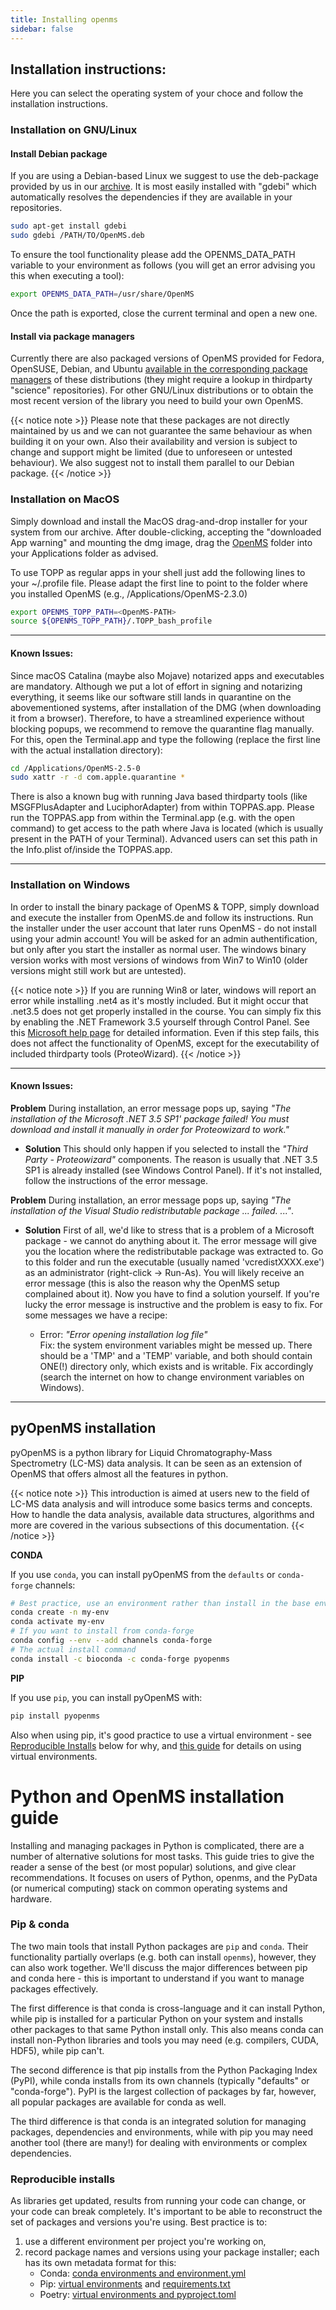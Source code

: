 ```yaml
---
title: Installing openms
sidebar: false
---
```


## Installation instructions:

Here you can select the operating system of your choce and follow the installation instructions.

### Installation on GNU/Linux

#### Install Debian package

If you are using a Debian-based Linux we suggest to use the deb-package provided by us in our [archive](https://abibuilder.informatik.uni-tuebingen.de/archive/openms/OpenMSInstaller/release/latest). It is most easily installed with "gdebi" which automatically resolves the dependencies if they are available in your repositories.

```bash
sudo apt-get install gdebi
sudo gdebi /PATH/TO/OpenMS.deb
```

To ensure the tool functionality please add the OPENMS_DATA_PATH variable to your environment as follows (you will get an error advising you this when executing a tool):

```bash
export OPENMS_DATA_PATH=/usr/share/OpenMS 
```

Once the path is exported, close the current terminal and open a new one.

#### Install via package managers

Currently there are also packaged versions of OpenMS provided for Fedora, OpenSUSE, Debian, and Ubuntu [available in the corresponding package managers](https://pkgs.org/search/openms) of these distributions (they might require a lookup in thirdparty "science" repositories). For other GNU/Linux distributions or to obtain the most recent version of the library you need to build your own OpenMS.

{{< notice note >}}
Please note that these packages are not directly maintained by us and we can not guarantee the same behaviour as when building it on your own. Also their availability and version is subject to change and support might be limited (due to unforeseen or untested behaviour). We also suggest not to install them parallel to our Debian package.
{{< /notice >}}

### Installation on MacOS

Simply download and install the MacOS drag-and-drop installer for your system from our archive. After double-clicking, accepting the "downloaded App warning" and mounting the dmg image, drag the [OpenMS](https://abibuilder.informatik.uni-tuebingen.de/archive/openms/Documentation/release/latest/html/namespaceOpenMS.html) folder into your Applications folder as advised.

To use TOPP as regular apps in your shell just add the following lines to your ~/.profile file. Please adapt the first line to point to the folder where you installed OpenMS (e.g., /Applications/OpenMS-2.3.0)

```bash
export OPENMS_TOPP_PATH=<OpenMS-PATH>
source ${OPENMS_TOPP_PATH}/.TOPP_bash_profile
```

---

#### Known Issues:

Since macOS Catalina (maybe also Mojave) notarized apps and executables are mandatory. Although we put a lot of effort in signing and notarizing everything, it seems like our software still lands in quarantine on the abovementioned systems, after installation of the DMG (when downloading it from a browser). Therefore, to have a streamlined experience without blocking popups, we recommend to remove the quarantine flag manually. For this, open the Terminal.app and type the following (replace the first line with the actual installation directory):

```bash
cd /Applications/OpenMS-2.5-0
sudo xattr -r -d com.apple.quarantine *
```

There is also a known bug with running Java based thirdparty tools (like MSGFPlusAdapter and LuciphorAdapter) from within TOPPAS.app. Please run the TOPPAS.app from within the Terminal.app (e.g. with the open command) to get access to the path where Java is located (which is usually present in the PATH of your Terminal). Advanced users can set this path in the Info.plist of/inside the TOPPAS.app.

---

### Installation on Windows

In order to install the binary package of OpenMS & TOPP, simply download and execute the installer from OpenMS.de and follow its instructions. Run the installer under the user account that later runs OpenMS - do not install using your admin account! You will be asked for an admin authentification, but only after you start the installer as normal user. The windows binary version works with most versions of windows from Win7 to Win10 (older versions might still work but are untested).

{{< notice note >}} 
If you are running Win8 or later, windows will report an error while installing .net4 as it's mostly included. But it might occur that .net3.5 does not get properly installed in the course. You can simply fix this by enabling the .NET Framework 3.5 yourself through Control Panel. See this [Microsoft help page](https://msdn.microsoft.com/de-de/library/hh506443(v=vs.110).aspx#ControlPanel) for detailed information. Even if this step fails, this does not affect the functionality of OpenMS, except for the executability of included thirdparty tools (ProteoWizard).
{{< /notice >}}

---

#### Known Issues:

**Problem**
During installation, an error message pops up, saying *"The installation of the Microsoft .NET 3.5 SP1' package failed! You must download and install it manually in order for Proteowizard to work."*

- **Solution**
This should only happen if you selected to install the *"Third Party - Proteowizard"* components. The reason is usually that .NET 3.5 SP1 is already installed (see Windows Control Panel). If it's not installed, follow the instructions of the error message.

**Problem**
During installation, an error message pops up, saying *"The installation of the Visual Studio redistributable package ... failed. ..."*.

- **Solution**
First of all, we'd like to stress that is a problem of a Microsoft package - we cannot do anything about it.
The error message will give you the location where the redistributable package was extracted to. Go to this folder and run the executable (usually named 'vcredistXXXX.exe') as an administrator (right-click -> Run-As). You will likely receive an error message (this is also the reason why the OpenMS setup complained about it). Now you have to find a solution yourself. If you're lucky the error message is instructive and the problem is easy to fix.
For some messages we have a recipe:

  - Error: *"Error opening installation log file"*<br>
    Fix: the system environment variables might be messed up. There should be a 'TMP' and a 'TEMP' variable, and both should contain ONE(!) directory only, which exists and is writable. Fix accordingly (search the internet on how to change environment variables on Windows).

---

## pyOpenMS installation

pyOpenMS is a python library for Liquid Chromatography-Mass Spectrometry (LC-MS) data analysis. It can be seen as an extension of OpenMS that offers almost all the features in python.

{{< notice note >}} 
This introduction is aimed at users new to the field of LC-MS data analysis and will introduce some basics terms and concepts. How to handle the data analysis, available data structures, algorithms and more are covered in the various subsections of this documentation.
{{< /notice >}} 

**CONDA**

If you use `conda`, you can install pyOpenMS from the `defaults` or `conda-forge`
channels:

```bash
# Best practice, use an environment rather than install in the base env
conda create -n my-env
conda activate my-env
# If you want to install from conda-forge
conda config --env --add channels conda-forge
# The actual install command
conda install -c bioconda -c conda-forge pyopenms
```

**PIP**

If you use `pip`, you can install pyOpenMS with:

```bash
pip install pyopenms
```
Also when using pip, it's good practice to use a virtual environment -
see  [Reproducible Installs](#reproducible-installs) below for why, and
[this guide](https://dev.to/bowmanjd/python-tools-for-managing-virtual-environments-3bko#howto)
for details on using virtual environments.


<a name="python-openms-install-guide"></a>
# Python and OpenMS installation guide

Installing and managing packages in Python is complicated, there are a
number of alternative solutions for most tasks. This guide tries to give the
reader a sense of the best (or most popular) solutions, and give clear
recommendations. It focuses on users of Python, openms, and the PyData (or
numerical computing) stack on common operating systems and hardware.

### Pip & conda

The two main tools that install Python packages are `pip` and `conda`. Their
functionality partially overlaps (e.g. both can install `openms`), however, they
can also work together. We'll discuss the major differences between pip and
conda here - this is important to understand if you want to manage packages
effectively.

The first difference is that conda is cross-language and it can install Python,
while pip is installed for a particular Python on your system and installs other
packages to that same Python install only. This also means conda can install
non-Python libraries and tools you may need (e.g. compilers, CUDA, HDF5), while
pip can't.

The second difference is that pip installs from the Python Packaging Index
(PyPI), while conda installs from its own channels (typically "defaults" or
"conda-forge"). PyPI is the largest collection of packages by far, however, all
popular packages are available for conda as well.

The third difference is that conda is an integrated solution for managing
packages, dependencies and environments, while with pip you may need another
tool (there are many!) for dealing with environments or complex dependencies.


### Reproducible installs

As libraries get updated, results from running your code can change, or your
code can break completely. It's important to be able to reconstruct the set
of packages and versions you're using. Best practice is to:

1. use a different environment per project you're working on,
2. record package names and versions using your package installer;
   each has its own metadata format for this:
   - Conda: [conda environments and environment.yml](https://docs.conda.io/projects/conda/en/latest/user-guide/tasks/manage-environments.html)
   - Pip: [virtual environments](https://docs.python.org/3/tutorial/venv.html) and
  [requirements.txt](https://pip.readthedocs.io/en/latest/user_guide/#requirements-files)
   - Poetry: [virtual environments and pyproject.toml](https://python-poetry.org/docs/basic-usage/)

